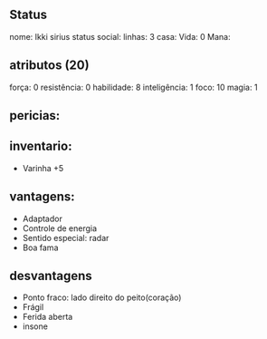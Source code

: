 ## Status
nome: Ikki sirius
status social:
linhas: 3
casa:
Vida: 0
Mana: 
## atributos (20)
força: 0
resistência: 0
habilidade: 8
inteligência: 1
foco: 10
magia: 1

## pericias:

## inventario:
- Varinha +5

## vantagens:
- Adaptador
- Controle de energia
- Sentido especial: radar
- Boa fama

## desvantagens
- Ponto fraco: lado direito do peito(coração)
- Frágil
- Ferida aberta
- insone